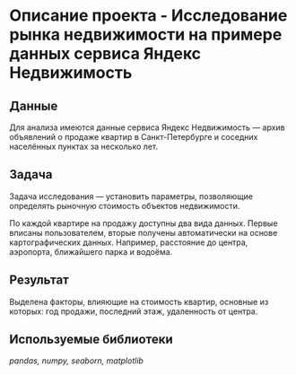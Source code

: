 # Описание проекта - Исследование рынка недвижимости на примере данных сервиса Яндекс Недвижимость

## Данные
Для анализа имеются данные сервиса Яндекc Недвижимость — архив объявлений о продаже квартир в Санкт-Петербурге и соседних населённых пунктах за несколько лет.

## Задача
Задача исследования — установить параметры, позволяющие определять рыночную стоимость объектов недвижимости.

По каждой квартире на продажу доступны два вида данных. Первые вписаны пользователем, вторые получены автоматически на основе картографических данных. Например, расстояние до центра, аэропорта, ближайшего парка и водоёма.
## Результат
Выделена факторы, влияющие на стоимость квартир, основные из которых: год продажи, последний этаж, удаленность от центра.

## Используемые библиотеки
*pandas, numpy, seaborn, matplotlib*
